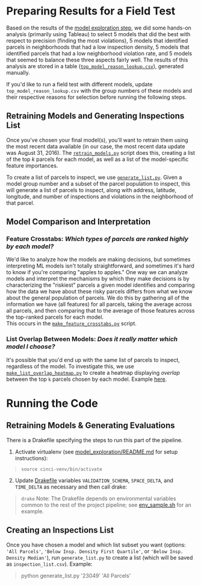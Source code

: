 # Preparing Results for a Field Test 
Based on the results of the [model exploration step](../model_exploration/), 
we did some hands-on analysis (primarily using Tableau) to select 5 models 
that did the best with respect to precision (finding the 
most violations), 5 models that identified parcels in neighborhoods that had a low
inspection density, 5 models that identified parcels that had a low
neighborhood violation rate, and 5 models that seemed to balance these three 
aspects fairly well. The results of this analysis are stored in a table 
([`top_model_reason_lookup.csv`](top_model_reason_lookup.csv)), generated manually.

If you'd like to run a field test with different models, update 
`top_model_reason_lookup.csv` with the group numbers of these models and their 
respective reasons for selection before running the following steps.

## Retraining Models and Generating Inspections List
Once you've chosen your final model(s), you'll want to retrain them using 
the most recent data available (in our case, the most recent data update was 
August 31, 2016). The [`retrain_models.py`](retrain_models.py) script does this, 
creating a list of the top *k* parcels for each model, as well as a list of the 
model-specific feature importances.

To create a list of parcels to inspect, we use [`generate_list.py`](generate_list.py). 
Given a model group number and a subset of the parcel population to inspect, 
this will generate a list of parcels to inspect, along with address, latitude, longitude, 
and number of inspections and violations in the neighborhood of that parcel.

## Model Comparison and Interpretation
### Feature Crosstabs: **_Which types of parcels are ranked highly by each model?_**
We'd like to analyze how the models are making decisions, but sometimes 
interpreting ML models isn't totally straightforward, and sometimes it's 
hard to know if you're comparing "apples to apples." One way we can analyze models
and interpret the mechanisms by which they make decisions is by characterizing the 
"riskiest" parcels a given model identifies and comparing how the data we have about
these risky parcels differs from what we know about the general population of parcels. We do
this by gathering all of the information we have (all features) for all 
parcels, taking the average across all parcels, and then comparing that to
the average of those features across the top-ranked parcels for each model.  
This occurs in the [`make_feature_crosstabs.py`](make_feature_crosstabs.py)
script. 

### List Overlap Between Models: **_Does it really matter which model I choose?_**
It's possible that you'd end up with the same list of parcels to inspect, 
regardless of the model. To investigate this, we use [`make_list_overlap_heatmap.py`](make_list_overlap_heatmap.py)
to create a heatmap displaying *overlap* between the top `k` parcels chosen 
by each model. Example [here](list_overlap_heatmap.png).

# Running the Code
## Retraining Models & Generating Evaluations
There is a Drakefile specifying the steps to run this part of the pipeline.
1. Activate virtualenv (see [model_exploration/README.md](../model_exploration/README.md) 
for setup instructions):
> `source cinci-venv/bin/activate` 
2. Update [Drakefile](Drakefile) variables `VALIDATION_SCHEMA`, `SPACE_DELTA`, and `TIME_DELTA`
as necessary and then call drake:
> `drake`
Note: The Drakefile depends on environmental variables common to the rest of the
project pipeline; see [env_sample.sh](../../env_sample.sh) for an example.

## Creating an Inspections List
Once you have chosen a model and which list subset you want (options: `'All Parcels'`,
`'Below Insp. Density First Quartile'`, or `'Below Insp. Density Median'`), run
`generate_list.py` to create a list (which will be saved as `inspection_list.csv`). Example:
> python generate_list.py '23049' 'All Parcels'